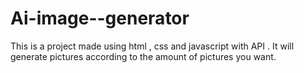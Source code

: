 # Ai-image--generator
This is a project made using html , css and javascript with API . It will generate pictures according to the amount  of pictures you want.
